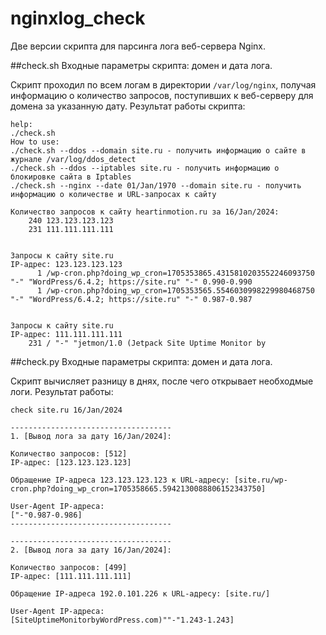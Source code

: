 # nginxlog_check
Две версии скрипта для парсинга лога веб-сервера Nginx. 

##check.sh
Входные параметры скрипта: домен и дата лога.

Скрипт проходил по всем логам в директории `/var/log/nginx`, получая информацию о количество запросов, поступивших к веб-серверу для домена за указанную дату.
Результат работы скрипта: 
```
help:
./check.sh
How to use:
./check.sh --ddos --domain site.ru - получить информацию о сайте в журнале /var/log/ddos_detect
./check.sh --ddos --iptables site.ru - получить информацию о блокировке сайта в Iptables
./check.sh --nginx --date 01/Jan/1970 --domain site.ru - получить информацию о количестве и URL-запросах к сайту

Количество запросов к сайту heartinmotion.ru за 16/Jan/2024:
    240 123.123.123.123
    231 111.111.111.111


Запросы к сайту site.ru
IP-адрес: 123.123.123.123
      1 /wp-cron.php?doing_wp_cron=1705353865.4315810203552246093750 "-" "WordPress/6.4.2; https://site.ru" "-" 0.990-0.990
      1 /wp-cron.php?doing_wp_cron=1705353565.5546030998229980468750 "-" "WordPress/6.4.2; https://site.ru" "-" 0.987-0.987


Запросы к сайту site.ru
IP-адрес: 111.111.111.111
    231 / "-" "jetmon/1.0 (Jetpack Site Uptime Monitor by
```

##check.py
Входные параметры скрипта: домен и дата лога. 

Скрипт вычисляет разницу в днях, после чего открывает необходмые логи.
Результат работы:
```
check site.ru 16/Jan/2024

------------------------------------
1. [Вывод лога за дату 16/Jan/2024]:

Количество запросов: [512]
IP-адрес: [123.123.123.123]

Обращение IP-адреса 123.123.123.123 к URL-адресу: [site.ru/wp-cron.php?doing_wp_cron=1705358665.5942130088806152343750]

User-Agent IP-адреса:
["-"0.987-0.986]
------------------------------------

------------------------------------
2. [Вывод лога за дату 16/Jan/2024]:

Количество запросов: [499]
IP-адрес: [111.111.111.111]

Обращение IP-адреса 192.0.101.226 к URL-адресу: [site.ru/]

User-Agent IP-адреса:
[SiteUptimeMonitorbyWordPress.com)""-"1.243-1.243]

```
